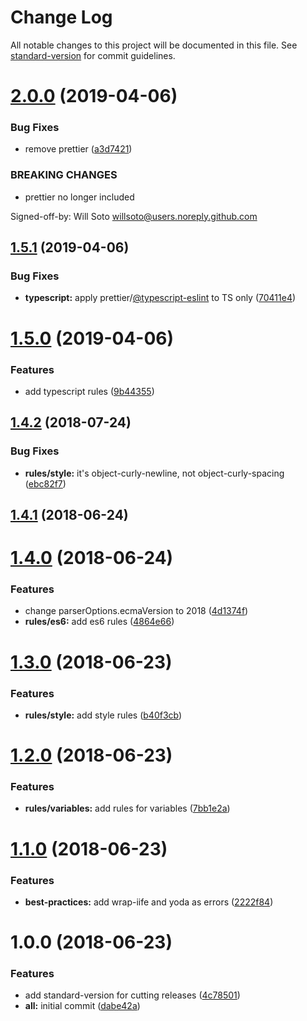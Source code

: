 # Change Log

All notable changes to this project will be documented in this file. See [standard-version](https://github.com/conventional-changelog/standard-version) for commit guidelines.

# [2.0.0](https://github.com/willsoto/eslint-config-base/compare/v1.5.1...v2.0.0) (2019-04-06)


### Bug Fixes

* remove prettier ([a3d7421](https://github.com/willsoto/eslint-config-base/commit/a3d7421))


### BREAKING CHANGES

* prettier no longer included

Signed-off-by: Will Soto <willsoto@users.noreply.github.com>



## [1.5.1](https://github.com/willsoto/eslint-config-base/compare/v1.5.0...v1.5.1) (2019-04-06)


### Bug Fixes

* **typescript:** apply prettier/[@typescript-eslint](https://github.com/typescript-eslint) to TS only ([70411e4](https://github.com/willsoto/eslint-config-base/commit/70411e4))



# [1.5.0](https://github.com/willsoto/eslint-config-base/compare/v1.4.2...v1.5.0) (2019-04-06)


### Features

* add typescript rules ([9b44355](https://github.com/willsoto/eslint-config-base/commit/9b44355))



<a name="1.4.2"></a>
## [1.4.2](https://github.com/willsoto/eslint-config-base/compare/v1.4.1...v1.4.2) (2018-07-24)


### Bug Fixes

* **rules/style:** it's object-curly-newline, not object-curly-spacing ([ebc82f7](https://github.com/willsoto/eslint-config-base/commit/ebc82f7))



<a name="1.4.1"></a>
## [1.4.1](https://github.com/willsoto/eslint-config-base/compare/v1.4.0...v1.4.1) (2018-06-24)



<a name="1.4.0"></a>
# [1.4.0](https://github.com/willsoto/eslint-config-base/compare/v1.3.0...v1.4.0) (2018-06-24)


### Features

* change parserOptions.ecmaVersion to 2018 ([4d1374f](https://github.com/willsoto/eslint-config-base/commit/4d1374f))
* **rules/es6:** add es6 rules ([4864e66](https://github.com/willsoto/eslint-config-base/commit/4864e66))



<a name="1.3.0"></a>
# [1.3.0](https://github.com/willsoto/eslint-config-base/compare/v1.2.0...v1.3.0) (2018-06-23)


### Features

* **rules/style:** add style rules ([b40f3cb](https://github.com/willsoto/eslint-config-base/commit/b40f3cb))



<a name="1.2.0"></a>
# [1.2.0](https://github.com/willsoto/eslint-config-base/compare/v1.1.0...v1.2.0) (2018-06-23)


### Features

* **rules/variables:** add rules for variables ([7bb1e2a](https://github.com/willsoto/eslint-config-base/commit/7bb1e2a))



<a name="1.1.0"></a>
# [1.1.0](https://github.com/willsoto/eslint-config-base/compare/v1.0.0...v1.1.0) (2018-06-23)


### Features

* **best-practices:** add wrap-iife and yoda as errors ([2222f84](https://github.com/willsoto/eslint-config-base/commit/2222f84))



<a name="1.0.0"></a>
# 1.0.0 (2018-06-23)


### Features

* add standard-version for cutting releases ([4c78501](https://github.com/willsoto/eslint-config-base/commit/4c78501))
* **all:** initial commit ([dabe42a](https://github.com/willsoto/eslint-config-base/commit/dabe42a))
